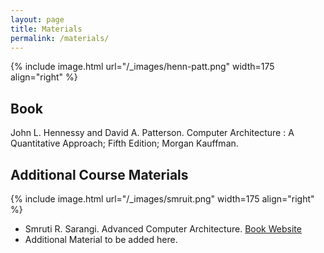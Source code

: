 ```yaml
---
layout: page
title: Materials
permalink: /materials/
---
```


{% include image.html url="/_images/henn-patt.png" width=175 align="right" %}

## Book

John L. Hennessy and David A. Patterson. Computer Architecture : A Quantitative Approach; Fifth Edition; Morgan Kauffman.

## Additional Course Materials

{% include image.html url="/_images/smruit.png" width=175 align="right" %}


* Smruti R. Sarangi. Advanced Computer Architecture. [Book Website](https://www.cse.iitd.ac.in/~srsarangi/advbook/index.html)
* Additional Material to be added here.
